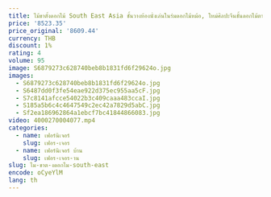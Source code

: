 ```yaml
---
title: ไม้ขาตั้งดอกไม้ South East Asia ชั้นวางห้องนั่งเล่นในร่มดอกไม้หม้อ, ใหม่ศิลปะจีนชั้นดอกไม้ตาราง
price: '8523.35'
price_original: '8609.44'
currency: THB
discount: 1%
rating: 4
volume: 95
image: S6879273c628740beb8b1831fd6f29624o.jpg
images:
  - S6879273c628740beb8b1831fd6f29624o.jpg
  - S6487dd0f3fe54eae922d375ec955aa5cF.jpg
  - S7c8141afcce54022b3c409caaa483ccaI.jpg
  - S185a5b6c4c4647549c2ec42a7829d5abC.jpg
  - Sf2ea186962864a1ebcf7bc41844866083.jpg
video: 4000270004077.mp4
categories:
  - name: เฟอร์นิเจอร์
    slug: เฟอร-เจอร
  - name: เฟอร์นิเจอร์ บ้าน
    slug: เฟอร-เจอร-าน
slug: ไม-ขาต-งดอกไม-south-east
encode: oCyeYlM
lang: th
---
```

  